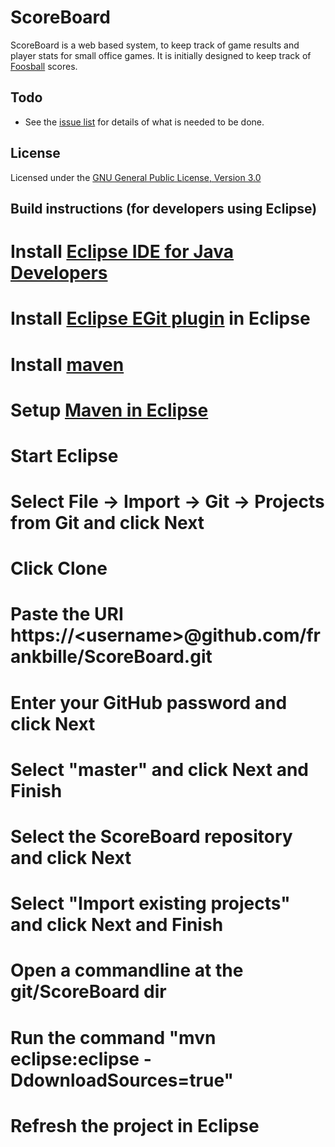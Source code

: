 ScoreBoard
==========

ScoreBoard is a web based system, to keep track of game results and player stats for small office games. It is initially designed to keep track of [Foosball][foosball] scores.

Todo
----
* See the [issue list][issues] for details of what is needed to be done.


License
-------

Licensed under the [GNU General Public License, Version 3.0][license]


Build instructions (for developers using Eclipse)
-------------------------------------------------

# Install [Eclipse IDE for Java Developers][eclipse]
# Install [Eclipse EGit plugin][egit] in Eclipse
# Install [maven]
# Setup [Maven in Eclipse][mavensetup]
# Start Eclipse
# Select File -> Import -> Git -> Projects from Git and click Next
# Click Clone
# Paste the URI https://\<username\>@github.com/frankbille/ScoreBoard.git
# Enter your GitHub password and click Next
# Select "master" and click Next and Finish
# Select the ScoreBoard repository and click Next
# Select "Import existing projects" and click Next and Finish
# Open a commandline at the git/ScoreBoard dir
# Run the command "mvn eclipse:eclipse -DdownloadSources=true"
# Refresh the project in Eclipse

[foosball]: http://en.wikipedia.org/wiki/Table_football
[ranking]: https://github.com/frankbille/ScoreBoard/issues/2
[nplusone]: https://github.com/frankbille/ScoreBoard/issues/4
[eclipse]: http://www.eclipse.org/downloads/
[egit]: http://eclipse.org/egit/download/
[maven]: http://maven.apache.org/
[mavensetup]: http://maven.apache.org/guides/mini/guide-ide-eclipse.html
[issues]: https://github.com/frankbille/ScoreBoard/issues
[license]: http://www.gnu.org/licenses/gpl.html
